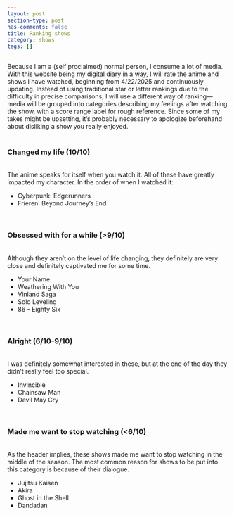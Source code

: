 ```yaml
---
layout: post
section-type: post
has-comments: false
title: Ranking shows
category: shows
tags: []
---
```


Because I am a (self proclaimed) normal person, I consume a lot of media. With this website being my digital diary in a way, I will rate the anime and shows I have watched, beginning from 4/22/2025 and continuously updating. Instead of using traditional star or letter rankings due to the difficulty in precise comparisons, I will use a different way of ranking—media will be grouped into categories describing my feelings after watching the show, with a score range label for rough reference. Since some of my takes might be upsetting, it’s probably necessary to apologize beforehand about disliking a show you really enjoyed.
<br>
<br>
### Changed my life (10/10)
<br>
The anime speaks for itself when you watch it. All of these have greatly impacted my character. In the order of when I watched it:

- Cyberpunk: Edgerunners
- Frieren: Beyond Journey’s End
<br>

### Obsessed with for a while (>9/10)
<br>
Although they aren’t on the level of life changing, they definitely are very close and definitely captivated me for some time.

- Your Name
- Weathering With You
- Vinland Saga
- Solo Leveling
- 86 - Eighty Six
<br>

### Alright (6/10-9/10)
<br>
I was definitely somewhat interested in these, but at the end of the day they didn’t really feel too special.

- Invincible
- Chainsaw Man
- Devil May Cry
<br>

### Made me want to stop watching (<6/10)
<br>
As the header implies, these shows made me want to stop watching in the middle of the season. The most common reason for shows to be put into this category is because of their dialogue.

- Jujitsu Kaisen
- Akira
- Ghost in the Shell
- Dandadan
